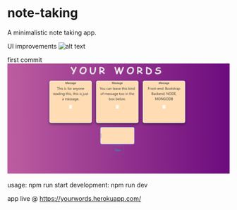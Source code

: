 # note-taking
A minimalistic note taking app.

UI improvements
![alt text]("new.jpg")

first commit
![alt text](image.png)

usage: npm run start
development: npm run dev

app live @ https://yourwords.herokuapp.com/

